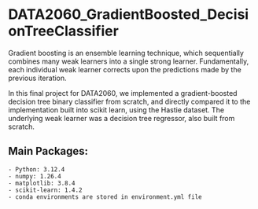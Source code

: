 # DATA2060_GradientBoosted_DecisionTreeClassifier

Gradient boosting is an ensemble learning technique, which sequentially combines many weak learners into a single strong learner. Fundamentally, each individual weak learner corrects upon the predictions made by the previous iteration. 

In this final project for DATA2060, we implemented a gradient-boosted decision tree binary classifier from scratch, and directly compared it to the implementation built into scikit learn, using the Hastie dataset. The underlying weak learner was a decision tree regressor, also built from scratch.

## Main Packages:
    - Python: 3.12.4
    - numpy: 1.26.4
    - matplotlib: 3.8.4
    - scikit-learn: 1.4.2
    - conda environments are stored in environment.yml file